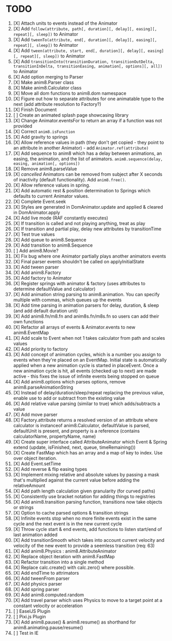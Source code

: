 # TODO

1. [X] Attach units to events instead of the Animator
2. [X] Add `follow(attribute, path[, duration][, delay][, easing][, repeat][, sleep])` to Animator
3. [X] Add `tweenTo(attribute, end[, duration][, delay][, easing][, repeat][, sleep])` to Animator
4. [X] Add `tween(attribute, start, end[, duration][, delay][, easing][, repeat][, sleep])` to Animator
5. [X] Add `transitionInto(transitionDuration, transitionOutDelta, transitionInDelta, transitionEasing, animation[, options][, all])` to Animator
6. [X] Add option merging to Parser
7. [X] Make anim8.Parser class
8. [X] Make anim8.Calculator class
9. [X] Move all dom functions to anim8.dom namespace
10. [X] Figure out how to separate attributes for one animatable type to the next (add attribute resolution to Factory?)
11. [X] Finish Document
12. [ ] Create an animated splash page showcasing library
13. [X] Change Animator.eventsFor to return an array if a function was not provided
14. [X] Correct `anim8.isFunction`
15. [X] Add gravity to springs
16. [X] Allow reference values in path (they don't get copied - they point to an attribute in another Animator) - add `Animator.ref(attribute)`
17. [X] Add sequence to anim8 which has a delay between animations, an easing, the animation, and the list of animators. `anim8.sequence(delay, easing, animation[, options])`
18. [X] Remove anim8.parseValue
19. [X] *cancelled* Animators can be removed from subject after X seconds of inactivity (default functionality). Add `anim8.free()`.
20. [X] Allow reference values in spring.
21. [X] Add automatic rest & position determination to Springs which defaults to current Animator values.
22. [X] Complete Event.seek
23. [X] Styles are generated in DomAnimator.update and applied & cleared in DomAnimator.apply
24. [X] Add live mode (RAF constantly executes)
25. [X] If transition is called and not playing anything, treat as play
26. [X] If transition and partial play, delay new attributes by transitionTime
27. [X] Test true values
28. [X] Add queue to anim8.Sequence
29. [X] Add transition to anim8.Sequence
30. [ ] Add anim8.Movie?
31. [X] Fix bug where one Animator partially plays another animators events
32. [X] Final parser events shouldn't be called on applyInitialState
33. [X] Add tween parser
34. [X] Add anim8.Factory
35. [X] Add factory to Animator
36. [X] Register springs with animator & factory (uses attributes to determine defaultValue and calculator)
37. [X] Add animation string parsing to anim8.animation. You can specify multiple with commas, which queues up the events
38. [X] Add time parsing in animation parsers for delay, duration, & sleep (and add default duration unit)
39. [X] Add anim8.fn/m8.fn and anim8s.fn/m8s.fn so users can add their own functions
40. [X] Refactor all arrays of events & Animator.events to new anim8.EventMap
41. [X] Add scale to Event when not 1 takes calculator from path and scales values
42. [X] Add priority to factory
43. [X] Add concept of animation cycles, which is a number you assign to events when they're placed on an EventMap. Initial state is automatically applied when a new animation cycle is started in placeEvent. Once a new animation cycle is hit, all events (checked up to next) are made active - this fixes the issue of infinite events being stopped on queue
44. [X] Add anim8.options which parses options, remove anim8.parseAnimationString
45. [X] Instead of delay/duration/sleep/repeat replacing the previous value, enable use to add or subtract from the existing value
46. [X] Add relative value parsing (similar to true) which adds/subtracts a value
47. [X] Add move parser
48. [X] Factory.attribute returns a resolved version of an attribute where calculator is instanceof anim8.Calculator, defaultValue is parsed, defaultUnit is present, and property is a reference (contains calculatorName, propertyName, name)
49. [X] Create super interface called AttributeAnimator which Event & Spring extend (update, isFinished, next, queue, timeRemaining())
50. [X] Create FastMap which has an array and a map of key to index. Use over object iteration.
51. [X] Add Event.setTime
52. [X] Add reverse & flip easing types
53. [X] Implement mixing relative and absolute values by passing a mask that's multiplied against the current value before adding the relativeAmount
54. [X] Add path length calculation given granularity (for curved paths)
55. [X] Consistently use bracket notation for adding things to registries
56. [X] Add anim8.transition parsing function, transitions now take objects or strings
57. [X] Option to cache parsed options & transition strings
58. [X] Infinite events stop when no more finite events exist in the same cycle and the next event is in the new current cycle
59. [X] Throw cycle start & end events, add functions to listen start/end of last animation added
60. [X] Add transitionSmooth which takes into account current velocity and velocity of the new event to provide a seemless transition (req: 63)
61. [X] Add anim8.Physics : anim8.AttributeAnimator
62. [X] Replace object iteration with anim8.FastMap
63. [X] Refactor transition into a single method
64. [X] Replace calc.create() with calc.zero() where possible.
65. [X] Add endTime to attrimators
66. [X] Add tweenFrom parser
67. [X] Add physics parser
68. [X] Add spring parser
69. [X] Add anim8.computed.random
70. [X] Add travel parser which uses Physics to move to a target point at a constant velocity or acceleration
71. [ ] EaselJS Plugin
72. [ ] Pixi.js Plugin
73. [X] Add anim8.pause() & anim8.resume() as shorthand for anim8.animating.pause/resume()
74. [ ] Test in IE